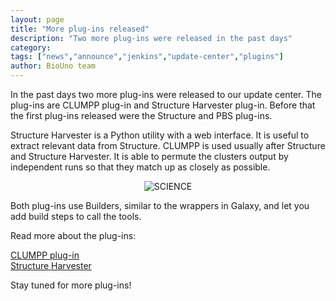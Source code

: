 ```yaml
---
layout: page
title: "More plug-ins released"
description: "Two more plug-ins were released in the past days"
category: 
tags: ["news","announce","jenkins","update-center","plugins"]
author: BioUno team
---
```


In the past days two more plug-ins were released to our update center. The 
plug-ins are CLUMPP plug-in and Structure Harvester plug-in. Before that the 
first plug-ins released were the Structure and PBS plug-ins.

Structure Harvester is a Python utility with a web interface. 
It is useful to extract relevant data from Structure. CLUMPP is used 
usually after Structure and Structure Harvester. It is able to permute 
the clusters output by independent runs so that they match up as 
closely as possible.

<center><img src='{{ site.url }}/assets/posts/SCIENCE.gif' alt="SCIENCE" /></center>

Both plug-ins use Builders, similar to the wrappers in Galaxy, and let 
you add build steps to call the tools.

Read more about the plug-ins: 

<p>
<a href="https://github.com/biouno/clumpp-plugin">CLUMPP plug-in</a>
<br/>
<a href="https://github.com/biouno/structure-harvester-plugin">Structure Harvester</a>
</p>

Stay tuned for more plug-ins!
